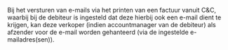 Bij het versturen van e-mails via het printen van een factuur vanuit C&C, waarbij bij de debiteur is ingesteld dat deze hierbij ook een e-mail dient te krijgen, kan deze verkoper (indien accountmanager van de debiteur) als afzender voor de e-mail worden gehanteerd (via de ingestelde e-mailadres(sen)).
